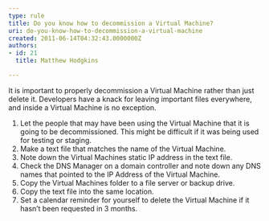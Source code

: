 ```yaml
---
type: rule
title: Do you know how to decommission a Virtual Machine?
uri: do-you-know-how-to-decommission-a-virtual-machine
created: 2011-06-14T04:32:43.0000000Z
authors:
- id: 21
  title: Matthew Hodgkins

---
```




<span class='intro'> It is important to properly decommission a Virtual Machine rather than just delete it. Developers have a knack for leaving important files everywhere, and inside a Virtual Machine is no exception. 
 </span>


  <ol>
    <li>Let the people that may have been using the Virtual Machine that it is going to be decommissioned. This might be difficult if it was being used for testing or staging. </li>
    <li>Make a text file that matches the name of the Virtual Machine. </li>
    <li>Note down the Virtual Machines static IP address in the text file. </li>
    <li>Check the DNS Manager on a domain controller and note down any DNS names that pointed to the IP Address of the Virtual Machine. </li>
    <li>Copy the Virtual Machines folder to a file server or backup drive. </li>
    <li>Copy the text file into the same location. </li>
    <li>Set a calendar reminder for yourself to delete the Virtual Machine if it hasn’t been requested in 3 months. </li>
</ol>



